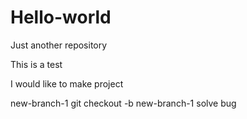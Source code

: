 # Hello-world
Just another repository

This is a test
 
I would like to make project

new-branch-1
git checkout -b new-branch-1
solve bug
